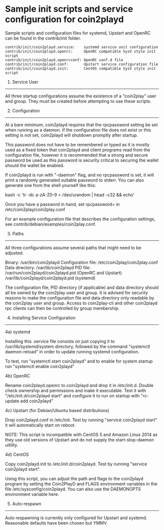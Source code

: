 Sample init scripts and service configuration for coin2playd
==========================================================

Sample scripts and configuration files for systemd, Upstart and OpenRC
can be found in the contrib/init folder.

    contrib/init/coin2playd.service:    systemd service unit configuration
    contrib/init/coin2playd.openrc:     OpenRC compatible SysV style init script
    contrib/init/coin2playd.openrcconf: OpenRC conf.d file
    contrib/init/coin2playd.conf:       Upstart service configuration file
    contrib/init/coin2playd.init:       CentOS compatible SysV style init script

1. Service User
---------------------------------

All three startup configurations assume the existence of a "coin2play" user
and group.  They must be created before attempting to use these scripts.

2. Configuration
---------------------------------

At a bare minimum, coin2playd requires that the rpcpassword setting be set
when running as a daemon.  If the configuration file does not exist or this
setting is not set, coin2playd will shutdown promptly after startup.

This password does not have to be remembered or typed as it is mostly used
as a fixed token that coin2playd and client programs read from the configuration
file, however it is recommended that a strong and secure password be used
as this password is security critical to securing the wallet should the
wallet be enabled.

If coin2playd is run with "-daemon" flag, and no rpcpassword is set, it will
print a randomly generated suitable password to stderr.  You can also
generate one from the shell yourself like this:

bash -c 'tr -dc a-zA-Z0-9 < /dev/urandom | head -c32 && echo'

Once you have a password in hand, set rpcpassword= in /etc/coin2play/coin2play.conf

For an example configuration file that describes the configuration settings,
see contrib/debian/examples/coin2play.conf.

3. Paths
---------------------------------

All three configurations assume several paths that might need to be adjusted.

Binary:              /usr/bin/coin2playd
Configuration file:  /etc/coin2play/coin2play.conf
Data directory:      /var/lib/coin2playd
PID file:            /var/run/coin2playd/coin2playd.pid (OpenRC and Upstart)
                     /var/lib/coin2playd/coin2playd.pid (systemd)

The configuration file, PID directory (if applicable) and data directory
should all be owned by the coin2play user and group.  It is advised for security
reasons to make the configuration file and data directory only readable by the
coin2play user and group.  Access to coin2play-cli and other coin2playd rpc clients
can then be controlled by group membership.

4. Installing Service Configuration
-----------------------------------

4a) systemd

Installing this .service file consists on just copying it to
/usr/lib/systemd/system directory, followed by the command
"systemctl daemon-reload" in order to update running systemd configuration.

To test, run "systemctl start coin2playd" and to enable for system startup run
"systemctl enable coin2playd"

4b) OpenRC

Rename coin2playd.openrc to coin2playd and drop it in /etc/init.d.  Double
check ownership and permissions and make it executable.  Test it with
"/etc/init.d/coin2playd start" and configure it to run on startup with
"rc-update add coin2playd"

4c) Upstart (for Debian/Ubuntu based distributions)

Drop coin2playd.conf in /etc/init.  Test by running "service coin2playd start"
it will automatically start on reboot.

NOTE: This script is incompatible with CentOS 5 and Amazon Linux 2014 as they
use old versions of Upstart and do not supply the start-stop-daemon uitility.

4d) CentOS

Copy coin2playd.init to /etc/init.d/coin2playd. Test by running "service coin2playd start".

Using this script, you can adjust the path and flags to the coin2playd program by
setting the Coin2PlayD and FLAGS environment variables in the file
/etc/sysconfig/coin2playd. You can also use the DAEMONOPTS environment variable here.

5. Auto-respawn
-----------------------------------

Auto respawning is currently only configured for Upstart and systemd.
Reasonable defaults have been chosen but YMMV.
